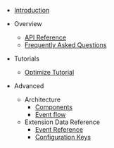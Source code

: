 <!-- Documentation/_sidebar.md -->

- [Introduction](/)

- Overview
    - [API Reference](api-reference.md)
    - [Frequently Asked Questions](faqs.md)

- Tutorials
    - [Optimize Tutorial](/Tutorials/README.md)

- Advanced
    - Architecture
        - [Components](/architecture/components.md)
        - [Event flow](/architecture/event-flow.md)
    - Extension Data Reference
        - [Event Reference](/advanced/event-reference.md)
        - [Configuration Keys](/advanced/config-keys.md)